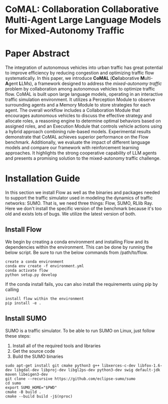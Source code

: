 # CoMAL: Collaboration Collaborative Multi-Agent Large Language Models for Mixed-Autonomy Traffic 

# Paper Abstract
The integration of autonomous vehicles into urban traffic has great potential to improve efficiency by reducing congestion and optimizing traffic flow systematically. In this paper, we introduce **CoMAL** (**Co**llaborative **M**ulti-**A**gent **L**LMs), a framework designed to address the _mixed-autonomy traffic_ problem by collaboration among autonomous vehicles to optimize traffic flow. CoMAL is built upon large language models, operating in an interactive traffic simulation environment. It utilizes a Perception Module to observe surrounding agents and a Memory Module to store strategies for each agent.
The overall workflow includes a Collaboration Module that encourages autonomous vehicles to discuss the effective strategy and allocate roles, a reasoning engine to determine optimal behaviors based on assigned roles, and an Execution Module that controls vehicle actions using a hybrid approach combining rule-based models. Experimental results demonstrate that CoMAL achieves superior performance on the Flow benchmark. Additionally, we evaluate the impact of different language models and compare our framework with reinforcement learning approaches. It highlights the strong cooperative capability of LLM agents and presents a promising solution to the mixed-autonomy traffic challenge.

# Installation Guide
In this section we install Flow as well as the binaries and packages needed to support the traffic simulator used in modeling the dynamics of traffic networks: SUMO. 
That is, we need three things: Flow, SUMO, RLlib Ray. Here we don't install the specific version of the benchmark because it's too old and exists lots of bugs. We utilize the latest version of both.

## Install Flow
We begin by creating a conda environment and installing Flow and its dependencies within the environment. This can be done by running the below script. Be sure to run the below commands from /path/to/flow.

```
create a conda environment
conda env create -f environment.yml
conda activate flow
python setup.py develop
```

If the conda install fails, you can also install the requirements using pip by calling

```
install flow within the environment
pip install -e .
```

## Install SUMO
SUMO is a traffic simulator. To be able to run SUMO on Linux, just follow these steps:
1. Install all of the required tools and libraries
2. Get the source code
3. Build the SUMO binaries
```
sudo apt-get install git cmake python3 g++ libxerces-c-dev libfox-1.6-dev libgdal-dev libproj-dev libgl2ps-dev python3-dev swig default-jdk maven libeigen3-dev
git clone --recursive https://github.com/eclipse-sumo/sumo
cd sumo
export SUMO_HOME="$PWD"
cmake -B build .
cmake --build build -j$(nproc)
```





